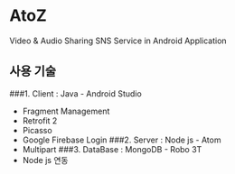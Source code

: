 # AtoZ
Video &amp; Audio Sharing SNS Service in Android Application

## 사용 기술
###1. Client : Java - Android Studio
- Fragment Management
- Retrofit 2
- Picasso
- Google Firebase Login
###2. Server : Node js - Atom
- Multipart
###3. DataBase : MongoDB - Robo 3T
- Node js 연동
